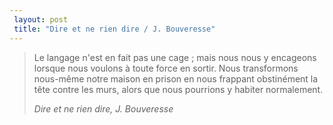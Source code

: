 ```yaml
---
 layout: post
 title: "Dire et ne rien dire / J. Bouveresse"
---
```


<blockquote>

<p>Le langage n'est en fait pas une cage ; mais nous nous y encageons lorsque nous voulons à toute force en sortir. Nous transformons nous-même notre maison en prison en nous frappant obstinément la tête contre les murs, alors que nous pourrions y habiter normalement.</p>

<cite>Dire et ne rien dire, J. Bouveresse</cite></blockquote>
